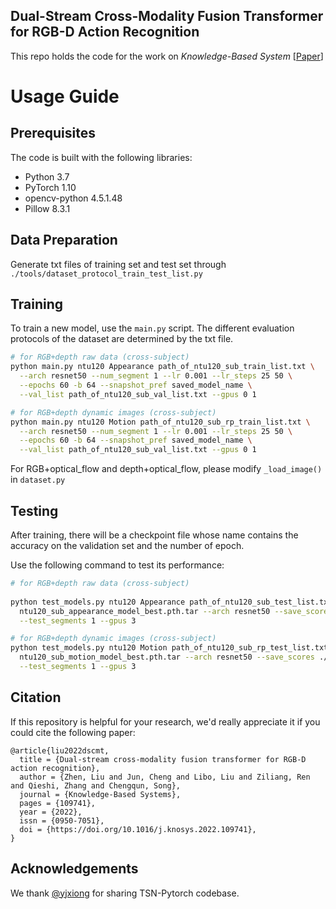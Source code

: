 ## Dual-Stream Cross-Modality Fusion Transformer for RGB-D Action Recognition

This repo holds the code for the work on *Knowledge-Based System* [[Paper](https://doi.org/10.1016/j.knosys.2022.109741)]

# Usage Guide

## Prerequisites
The code is built with the following libraries:

- Python 3.7
- PyTorch 1.10
- opencv-python  4.5.1.48
- Pillow 8.3.1

## Data Preparation
Generate txt files of training set and test set through `./tools/dataset_protocol_train_test_list.py`


## Training
To train a new model, use the `main.py` script. The different evaluation protocols of the dataset are determined by the txt file.

```bash
# for RGB+depth raw data (cross-subject) 
python main.py ntu120 Appearance path_of_ntu120_sub_train_list.txt \
  --arch resnet50 --num_segment 1 --lr 0.001 --lr_steps 25 50 \
  --epochs 60 -b 64 --snapshot_pref saved_model_name \
  --val_list path_of_ntu120_sub_val_list.txt --gpus 0 1
```

```bash
# for RGB+depth dynamic images (cross-subject) 
python main.py ntu120 Motion path_of_ntu120_sub_rp_train_list.txt \
  --arch resnet50 --num_segment 1 --lr 0.001 --lr_steps 25 50 \
  --epochs 60 -b 64 --snapshot_pref saved_model_name \
  --val_list path_of_ntu120_sub_val_list.txt --gpus 0 1
```

For RGB+optical_flow and depth+optical_flow, please modify `_load_image()` in `dataset.py`

## Testing
After training, there will be a checkpoint file whose name contains the accuracy on the validation set and the number of epoch.

Use the following command to test its performance:

```bash
# for RGB+depth raw data (cross-subject) 
  
python test_models.py ntu120 Appearance path_of_ntu120_sub_test_list.txt \
  ntu120_sub_appearance_model_best.pth.tar --arch resnet50 --save_scores ./score/ntu120_sub_app_seg1 \
  --test_segments 1 --gpus 3 
```

```bash
# for RGB+depth dynamic images (cross-subject) 
python test_models.py ntu120 Motion path_of_ntu120_sub_rp_test_list.txt \
  ntu120_sub_motion_model_best.pth.tar --arch resnet50 --save_scores ./score/ntu120_sub_mot_seg1 \
  --test_segments 1 --gpus 3 
```

## Citation
If this repository is helpful for your research, we'd really appreciate it if you could cite the following paper:

```
@article{liu2022dscmt,
  title = {Dual-stream cross-modality fusion transformer for RGB-D action recognition},
  author = {Zhen, Liu and Jun, Cheng and Libo, Liu and Ziliang, Ren and Qieshi, Zhang and Chengqun, Song},
  journal = {Knowledge-Based Systems},
  pages = {109741},
  year = {2022},
  issn = {0950-7051},
  doi = {https://doi.org/10.1016/j.knosys.2022.109741},
}
```

## Acknowledgements
We thank [@yjxiong][yjxiong] for sharing TSN-Pytorch codebase.

[yjxiong]: https://github.com/yjxiong/tsn-pytorch
